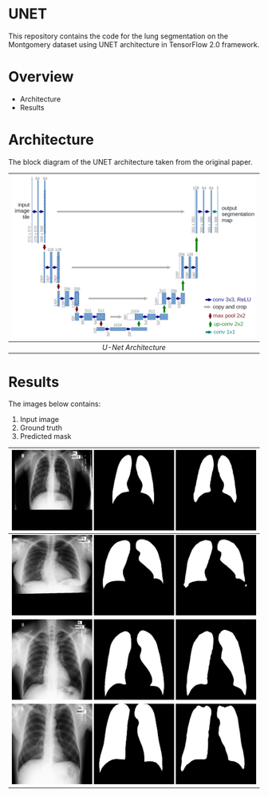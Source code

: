 # UNET
This repository contains the code for the lung segmentation on the Montgomery dataset using UNET architecture in TensorFlow 2.0 framework.

# Overview
- Architecture
- Results

# Architecture
The block diagram of the UNET architecture taken from the original paper.

| ![U-Net Architecture](img/u-net-architecture.png) |
| :--: |
| *U-Net Architecture* |

# Results
The images below contains:
1. Input image
2. Ground truth 
3. Predicted mask

| ![](results/1.png) |
| :--: |
| ![](results/2.png) |
| ![](results/0.png) |
| ![](results/4.png) |
